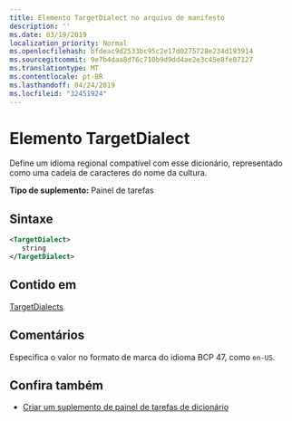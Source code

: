 ```yaml
---
title: Elemento TargetDialect no arquivo de manifesto
description: ''
ms.date: 03/19/2019
localization_priority: Normal
ms.openlocfilehash: bfdeac9d2533bc95c2e17d0275728e234d193914
ms.sourcegitcommit: 9e7b4daa8d76c710b9d9dd4ae2e3c45e8fe07127
ms.translationtype: MT
ms.contentlocale: pt-BR
ms.lasthandoff: 04/24/2019
ms.locfileid: "32451924"
---
```

# <a name="targetdialect-element"></a>Elemento TargetDialect

Define um idioma regional compatível com esse dicionário, representado como uma cadeia de caracteres do nome da cultura.

**Tipo de suplemento:** Painel de tarefas

## <a name="syntax"></a>Sintaxe

```XML
<TargetDialect>
   string 
</TargetDialect>
```

## <a name="contained-in"></a>Contido em

[TargetDialects](targetdialects.md)

## <a name="remarks"></a>Comentários

Especifica o valor no formato de marca do idioma BCP 47, como `en-US`.

## <a name="see-also"></a>Confira também

- [Criar um suplemento de painel de tarefas de dicionário](/office/dev/add-ins/word/dictionary-task-pane-add-ins)
    
